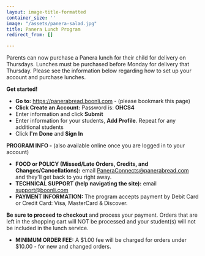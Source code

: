 ```yaml
---
layout: image-title-formatted
container_size: ''
image: "/assets/panera-salad.jpg"
title: Panera Lunch Program
redirect_from: []

---
```

Parents can now purchase a Panera lunch for their child for delivery on Thursdays. Lunches must be purchased before Monday for delivery that Thursday. Please see the information below regarding how to set up your account and purchase lunches.

**Get started!**

* **Go to:** <a href="https://panerabread.boonli.com" target="_blank">https://panerabread.boonli.com</a> - (please bookmark this page)
* **Click Create an Account:** Password is: **OHCS4**
* Enter information and click **Submit**
* Enter information for your students, **Add Profile**. Repeat for any additional students
* Click **I'm Done** and **Sign In**

**PROGRAM INFO -** (also available online once you are logged in to your account)

* **FOOD or POLICY (Missed/Late Orders, Credits, and Changes/Cancellations):** email <a href="mailto:PaneraConnects@panerabread.com">PaneraConnects@panerabread.com</a> and they'll get back to you right away.
* **TECHNICAL SUPPORT (help navigating the site):** email <a href="mailto:support@boonli.com">support@boonli.com</a>
* **PAYMENT INFORMATION:** The program accepts payment by Debit Card or Credit Card: Visa, MasterCard & Discover.

**Be sure to proceed to checkout** and process your payment. Orders that are left in the shopping cart will NOT be processed and your student(s) will not be included in the lunch service.

* **MINIMUM ORDER FEE:** A $1.00 fee will be charged for orders under $10.00 - for new and changed orders.